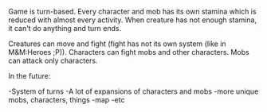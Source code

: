 Game is turn-based.
Every character and mob has its own stamina which is reduced with almost every activity.
When creature has not enough stamina, it can't do anything and turn ends.

Creatures can move and fight (fight has not its own system (like in M&M:Heroes ;P)). Characters can fight mobs and other characters. Mobs can attack only characters.


In the future:

-System of turns 
-A lot of expansions of characters and mobs
-more unique mobs, characters, things
-map
-etc
